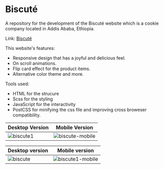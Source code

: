 # Biscuté
A repository for the development of the Biscuté website which is a cookie company located in Addis Ababa, Ethiopia.

Link: [Biscuté](https:essey1.github.io/biscute)

This website's features:
- Responsive design that has a joyful and delicious feel.
- On scroll animations.
- Flip card effect for the product items.
- Alternative color theme and more.

Tools used:
- HTML for the strucure
- Scss for the styling
- JavaScript for the interactivity
- PostCSS for minifying the css file and improving cross broweser compatibility.


| Desktop Version  | Mobile Version |
| ------------- | -------------  |
| ![biscute1](https://github.com/essey1/biscute/assets/111381905/2e63abd3-50ff-43b6-83a2-df0a6a167192) | ![biscute-mobile](https://github.com/essey1/biscute/assets/111381905/734940d8-0e7c-4d57-a101-f2ad188887bf) |

| Desktop version  | Mobile version |
| ------------- | ------------- |
| ![biscute](https://github.com/essey1/biscute/assets/111381905/dff16a23-7000-48e0-bcac-49580a34f90e) | ![biscute1-mobile](https://github.com/essey1/biscute/assets/111381905/8f9a0e46-4a5c-4267-ab4f-4db9a90b37e3) |

